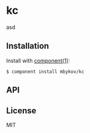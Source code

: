 
# kc

  asd

## Installation

  Install with [component(1)](http://component.io):

    $ component install mbykov/kc

## API



## License

  MIT

